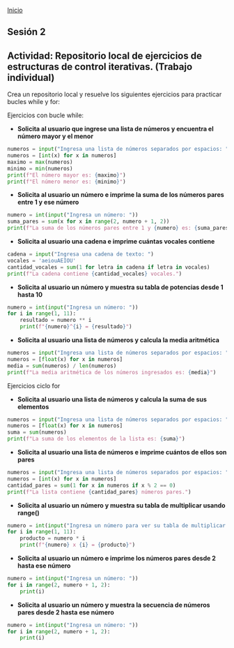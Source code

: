 <!-- No borrar o modificar -->
[Inicio](./index.md)

## Sesión 2


<!-- Su documentación aquí -->

## Actividad: Repositorio local de ejercicios de estructuras de control iterativas. (Trabajo individual)

Crea un repositorio local y resuelve los siguientes ejercicios para practicar bucles while y for:

Ejercicios con bucle while:

- **Solicita al usuario que ingrese una lista de números y encuentra el número mayor y el menor** 

```python 
numeros = input("Ingresa una lista de números separados por espacios: ").split()
numeros = [int(x) for x in numeros]
maximo = max(numeros)
minimo = min(numeros)
print(f"El número mayor es: {maximo}")
print(f"El número menor es: {minimo}")
```


- **Solicita al usuario un número e imprime la suma de los números pares entre 1 y ese número** 
```python 
numero = int(input("Ingresa un número: "))
suma_pares = sum(x for x in range(2, numero + 1, 2))
print(f"La suma de los números pares entre 1 y {numero} es: {suma_pares}")
```

- **Solicita al usuario una cadena e imprime cuántas vocales contiene** 
```python 
cadena = input("Ingresa una cadena de texto: ")
vocales = 'aeiouAEIOU'
cantidad_vocales = sum(1 for letra in cadena if letra in vocales)
print(f"La cadena contiene {cantidad_vocales} vocales.")
```

- **Solicita al usuario un número y muestra su tabla de potencias desde 1 hasta 10** 

```python 
numero = int(input("Ingresa un número: "))
for i in range(1, 11):
    resultado = numero ** i
    print(f"{numero}^{i} = {resultado}")
```
- **Solicita al usuario una lista de números y calcula la media aritmética** 

```python 
numeros = input("Ingresa una lista de números separados por espacios: ").split()
numeros = [float(x) for x in numeros]
media = sum(numeros) / len(numeros)
print(f"La media aritmética de los números ingresados es: {media}")
```

Ejercicios ciclo for

- **Solicita al usuario una lista de números y calcula la suma de sus elementos** 

```python 
numeros = input("Ingresa una lista de números separados por espacios: ").split()
numeros = [float(x) for x in numeros]
suma = sum(numeros)
print(f"La suma de los elementos de la lista es: {suma}")
```


- **Solicita al usuario una lista de números e imprime cuántos de ellos son pares** 
```python 
numeros = input("Ingresa una lista de números separados por espacios: ").split()
numeros = [int(x) for x in numeros]
cantidad_pares = sum(1 for x in numeros if x % 2 == 0)
print(f"La lista contiene {cantidad_pares} números pares.")
```

- **Solicita al usuario un número y muestra su tabla de multiplicar usando range()** 
```python 
numero = int(input("Ingresa un número para ver su tabla de multiplicar: "))
for i in range(1, 11):
    producto = numero * i
    print(f"{numero} x {i} = {producto}")
```

- **Solicita al usuario un número e imprime los números pares desde 2 hasta ese número** 

```python 
numero = int(input("Ingresa un número: "))
for i in range(2, numero + 1, 2):
    print(i)
```
- **Solicita al usuario un número y muestra la secuencia de números pares desde 2 hasta ese número** 

```python 
numero = int(input("Ingresa un número: "))
for i in range(2, numero + 1, 2):
    print(i)
```
